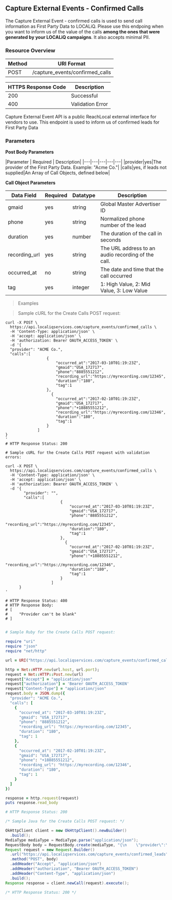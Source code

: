 ## Capture External Events - Confirmed Calls

The Capture External Event - confirmed calls is used to send call information as First Party Data to LOCALiQ. Please use this endpoing when you want to inform us of the value of the calls **among the ones that were generated by your LOCALiQ campaigns**. It also accepts minimal PII.

### Resource Overview

| Method | URI Format |
|---|---|
| POST | /capture_events/confirmed_calls |


| HTTPS Response Code | Description
|---|---|
| 200 | Successful
| 400 | Validation Error

Capture External Event API is a public ReachLocal external interface for vendors to use.
This endpoint is used to inform us of confirmed leads for First Party Data

### Parameters

**Post Body Parameters**

|Parameter | Required | Description|
|---|---|---|---|---|
|provider|yes|The provider of the First Party Data.  Example:  "Acme Co."|
|calls|yes, if leads not supplied|An Array of Call Objects, defined below|

**Call Object Parameters**

|Data Field|Required|Datatype|Description|
|---|---|---|---|
|gmaid|yes|string|Global Master Advertiser ID|
|phone|yes|string|Normalized phone number of the lead|
|duration|yes|number|The duration of the call in seconds|
|recording_url|yes|string|The URL address to an audio recording of the call.|
|occurred_at|no|string|The date and time that the call occurred|
|tag|yes|integer|1: High Value, 2: Mid Value, 3: Low Value|


> Examples

> Sample cURL for the Create Calls POST request:

``` shell
curl -X POST \
  https://api.localiqservices.com/capture_events/confirmed_calls \
  -H 'Content-Type: application/json' \
  -H 'accept: application/json' \
  -H 'authorization: Bearer OAUTH_ACCESS_TOKEN' \
  -d '{
  "provider": "ACME Co.",
  "calls":[
                  {
                      "occurred_at":"2017-03-10T01:19:23Z",
                      "gmaid":"USA_172717",
                      "phone":"8885551212",
                      "recording_url":"https://myrecording.com/12345", 
                      "duration":"180",
                      "tag":1
                  },
                    {
                      "occurred_at":"2017-02-10T01:19:23Z",
                      "gmaid":"USA_172717",
                      "phone":"+18885551212",
                      "recording_url":"https://myrecording.com/12346", 
                      "duration":"180",
                      "tag":1
                  }
              ]
}
'
# HTTP Response Status: 200

# Sample cURL for the Create Calls POST request with validation errors:

curl -X POST \
  https://api.localiqservices.com/capture_events/confirmed_calls \
  -H 'Content-Type: application/json' \
  -H 'accept: application/json' \
  -H 'authorization: Bearer OAUTH_ACCESS_TOKEN' \
  -d '{
        "provider": "",
        "calls":[
                        {
                            "occurred_at":"2017-03-10T01:19:23Z",
                            "gmaid":"USA_172717",
                            "phone":"8885551212",
                            "recording_url":"https://myrecording.com/12345", 
                            "duration":"180",
                            "tag":1
                        },
                          {
                            "occurred_at":"2017-02-10T01:19:23Z",
                            "gmaid":"USA_172717",
                            "phone":"+18885551212",
                            "recording_url":"https://myrecording.com/12346", 
                            "duration":"180",
                            "tag":1
                        }
                    ]
      }
'

# HTTP Response Status: 400
# HTTP Response Body:
# [
#     "Provider can't be blank"
# ]


```

``` ruby
# Sample Ruby for the Create Calls POST request:

require "uri"
require "json"
require "net/http"

url = URI("https://api.localiqservices.com/capture_events/confirmed_calls")

http = Net::HTTP.new(url.host, url.port);
request = Net::HTTP::Post.new(url)
request["Accept"] = "application/json"
request["authorization"] = 'Bearer OAUTH_ACCESS_TOKEN'
request["Content-Type"] = "application/json"
request.body = JSON.dump({
  "provider": "ACME Co.",
  "calls": [
    {
      "occurred_at": "2017-03-10T01:19:23Z",
      "gmaid": "USA_172717",
      "phone": "8885551212",
      "recording_url": "https://myrecording.com/12345",
      "duration": "180",
      "tag": 1
    },
    {
      "occurred_at": "2017-02-10T01:19:23Z",
      "gmaid": "USA_172717",
      "phone": "+18885551212",
      "recording_url": "https://myrecording.com/12346",
      "duration": "180",
      "tag": 1
    }
  ]
})

response = http.request(request)
puts response.read_body

# HTTP Response Status: 200

```

``` java
/* Sample Java for the Create Calls POST request: */

OkHttpClient client = new OkHttpClient().newBuilder()
  .build();
MediaType mediaType = MediaType.parse("application/json");
RequestBody body = RequestBody.create(mediaType, "{\n    \"provider\":\"ACME Co.\",\n    \"calls\": [\n        {\n            \"occurred_at\":\"2017-03-10T01:19:23Z\",\n            \"gmaid\":\"USA_172717\",\n            \"phone\":\"8885551212\",\n            \"recording_url\":\"https://myrecording.com/12345\", \n            \"duration\":\"180\",\n            \"tag\":1\n        },\n          {\n            \"occurred_at\":\"2017-02-10T01:19:23Z\",\n            \"gmaid\":\"USA_172717\",\n            \"phone\":\"+18885551212\",\n            \"recording_url\":\"https://myrecording.com/12346\", \n            \"duration\":\"180\",\n            \"tag\":1\n        }\n    ]\n}");
Request request = new Request.Builder()
  .url("https://api.localiqservices.com/capture_events/confirmed_leads")
  .method("POST", body)
  .addHeader("Accept", "application/json")
  .addHeader("authorization", "Bearer OAUTH_ACCESS_TOKEN")
  .addHeader("Content-Type", "application/json")
  .build();
Response response = client.newCall(request).execute();

/* HTTP Response Status: 200 */
```
